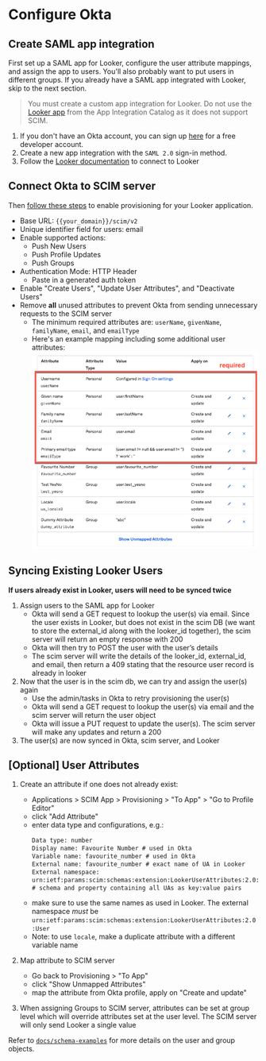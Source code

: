 # Configure Okta

## Create SAML app integration

First set up a SAML app for Looker, configure the user attribute mappings, and assign the app to users. You'll also probably want to put users in different groups. If you already have a SAML app integrated with Looker, skip to the next section.

> You must create a custom app integration for Looker. Do not use the [Looker app](https://saml-doc.okta.com/SAML_Docs/How-to-Configure-SAML-2.0-for-Looker.html) from the App Integration Catalog as it does not support SCIM.

1. If you don't have an Okta account, you can sign up [here](https://developer.okta.com/signup/) for a free developer account.
1. Create a new app integration with the `SAML 2.0` sign-in method.
1. Follow the [Looker documentation](https://docs.looker.com/admin-options/security/saml-auth) to connect to Looker

## Connect Okta to SCIM server

Then [follow these steps](https://help.okta.com/en/prod/Content/Topics/Apps/Apps_App_Integration_Wizard_SCIM.htm) to enable provisioning for your Looker application.

- Base URL: `{{your_domain}}/scim/v2`
- Unique identifier field for users: email
- Enable supported actions:
  - Push New Users
  - Push Profile Updates
  - Push Groups
- Authentication Mode: HTTP Header
  - Paste in a generated auth token
- Enable "Create Users", "Update User Attributes", and "Deactivate Users"
- Remove **all** unused attributes to prevent Okta from sending unnecessary requests to the SCIM server
  - The minimum required attributes are: `userName`, `givenName`, `familyName`, `email`, and `emailType`
  - Here's an example mapping including some additional user attributes:
    ![Okta Attribute Mappings Example](okta-attribute-mappings-example.png)

## Syncing Existing Looker Users

**If users already exist in Looker, users will need to be synced twice**

1. Assign users to the SAML app for Looker
   - Okta will send a GET request to lookup the user(s) via email. Since the user exists in Looker, but does not exist in the scim DB (we want to store the external_id along with the looker_id together), the scim server will return an empty response with 200
   - Okta will then try to POST the user with the user’s details
   - The scim server will write the details of the looker_id, external_id, and email, then return a 409 stating that the resource user record is already in looker
1. Now that the user is in the scim db, we can try and assign the user(s) again
   - Use the admin/tasks in Okta to retry provisioning the user(s)
   - Okta will send a GET request to lookup the user(s) via email and the scim server will return the user object
   - Okta will issue a PUT request to update the user(s). The scim server will make any updates and return a 200
1. The user(s) are now synced in Okta, scim server, and Looker

## [Optional] User Attributes

1. Create an attribute if one does not already exist:

   - Applications > SCIM App > Provisioning > "To App" > "Go to Profile Editor"
   - click "Add Attribute"
   - enter data type and configurations, e.g.:
     ```
     Data type: number
     Display name: Favourite Number # used in Okta
     Variable name: favourite_number # used in Okta
     External name: favourite_number # exact name of UA in Looker
     External namespace: urn:ietf:params:scim:schemas:extension:LookerUserAttributes:2.0:User # schema and property containing all UAs as key:value pairs
     ```
   - make sure to use the same names as used in Looker. The external namespace _must_ be `urn:ietf:params:scim:schemas:extension:LookerUserAttributes:2.0:User`
   - Note: to use `locale`, make a duplicate attribute with a different variable name

1. Map attribute to SCIM server

   - Go back to Provisioning > "To App"
   - click "Show Unmapped Attributes"
   - map the attribute from Okta profile, apply on "Create and update"

1. When assigning Groups to SCIM server, attributes can be set at group level which will override attributes set at the user level. The SCIM server will only send Looker a single value

Refer to [`docs/schema-examples`](schema-examples.md) for more details on the user and group objects.
